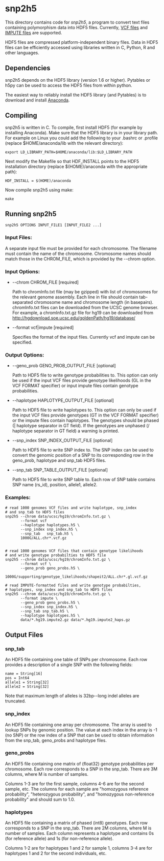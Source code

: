 snp2h5
======
This directory contains code for *snp2h5*, a program to convert
text files containing polymorphism data into HDF5 files. Currently,
[VCF files](http://faculty.washington.edu/browning/beagle/intro-to-vcf.html) and
[IMPUTE files](http://www.stats.ox.ac.uk/~marchini/software/gwas/file_format.html)
are supported.

HDF5 files are compressed platform-independent binary files. Data in
HDF5 files can be efficiently accessed using libraries written in C,
Python, R and other languages.


## Dependencies
snp2h5 depends on the HDF5 library (version 1.6 or higher). Pytables
or h5py can be used to access the HDF5 files from within python.

The easiest way to reliably install the HDF5 library (and Pytables) is 
to download and install [Anaconda](http://continuum.io/downloads).


## Compiling
snp2h5 is written in C. To compile, first install HDF5 (for example by installing
Anaconda). Make sure that the HDF5 library is in your library path. For example 
on Linux you could add the following to your .bashrc or .profile (replace
$HOME/anaconda/lib with the relevant directory):

    export LD_LIBRARY_PATH=$HOME/anaconda/lib:$LD_LIBRARY_PATH
       
Next modify the Makefile so that HDF_INSTALL points to the
HDF5 installation directory (replace $(HOME)/anaconda with the
appropriate path):

    HDF_INSTALL = $(HOME)/anaconda

Now compile snp2h5 using make:

    make

## Running snp2h5

    snp2h5 OPTIONS INPUT_FILE1 [INPUT_FILE2 ...]

### Input Files:
A separate input file must be provided for each chromosome. The
filename must contain the name of the chromosome. Chromosome names
should match those in the CHROM_FILE, which is provided by the --chrom option.

### Input Options:
* --chrom CHROM_FILE [required]

     Path to chromInfo.txt file (may be gzipped) with list of chromosomes
     for the relevant genome assembly. Each line in file should
     contain tab-separated chromosome name and chromosome length (in
     basepairs). chromInfo.txt files can be downloaded from the UCSC
     genome browser. For example, a chromInfo.txt.gz file for hg19 can
     be downloaded from
     http://hgdownload.soe.ucsc.edu/goldenPath/hg19/database/

* --format vcf|impute [required]

     Specifies the format of the input files. Currently vcf and impute
     can be specified.


### Output Options:
*  --geno_prob GENO_PROB_OUTPUT_FILE [optional]
    
     Path to HDF5 file to write genotype probabilities to.  This option can
     only be used if the input VCF files provide genotype likelihoods
     (GL in the VCF FORMAT specifier) or input impute files contain
	 genotype probabilities.

*  --haplotype HAPLOTYPE_OUTPUT_FILE [optional]

     Path to HDF5 file to write haplotypes to.  This option can only be
     used if the input VCF files provide genotypes (GT in the VCF
     FORMAT specifier) or the impute files contain haplotypes. The
     genotypes should be phased (| haplotype separator in GT
     field). If the genotypes are unphased (/ haplotype separator
	 in GT field)  a warning is printed.

*  --snp_index SNP_INDEX_OUTPUT_FILE [optional]

     Path to HDF5 file to write SNP index to. The SNP index can
     be used to convert the genomic position of a SNP to its
     corresponding row in the geno_prob, haplotype and snp_tab
     HDF5 files.

*  --snp_tab SNP_TABLE_OUTPUT_FILE [optional]

     Path to HDF5 file to write SNP table to. Each row of SNP
     table contains SNP name (rs_id), position, allele1, allele2.

### Examples:

    # read 1000 genomes VCF files and write haplotype, snp_index
    # and snp_tab to HDF5 files
    snp2h5 --chrom data/ucsc/hg19/chromInfo.txt.gz \
	       --format vcf
           --haplotype haplotypes.h5 \
           --snp_index snp_index.h5 \
           --snp_tab   snp_tab.h5 \
           1000G/ALL.chr*.vcf.gz


    # read 1000 genomes VCF files that contain genotype likelihoods
    # and write genotype probabilties to HDF5 file
    snp2h5 --chrom data/ucsc/hg19/chromInfo.txt.gz \
	       --format vcf \
           --geno_prob geno_probs.h5 \
           1000G/supporting/genotype_likelihoods/shapeit2/ALL.chr*.gl.vcf.gz

    # read IMPUTE-formatted files and write genotype probabilties,
	# haplotypes, snp_index and snp_tab to HDF5 files
    snp2h5 --chrom data/ucsc/hg19/chromInfo.txt.gz \
	       --format impute \
           --geno_prob geno_probs.h5 \
		   --snp_index snp_index.h5 \
		   --snp_tab snp_tab.h5 \
		   --haplotype haplotypes.h5 \
           data/*.hg19.impute2.gz data/*.hg19.impute2_haps.gz



## Output Files

### snp_tab
An HDF5 file containing one table of SNPs per chromosome.  Each row
provides a description of a single SNP with the following fields:

    name = String[16]
    pos = Int64
    allele1 = String[32]
    allele2 = String[32]

Note that maximum length of alleles is 32bp--long indel alleles are truncated.

### snp_index
An HDF5 file containing one array per chromosome. The array is used to lookup
SNPs by genomic position.  The value at each index in the array is -1 (no
SNP) or the row index of a SNP that can be used to obtain information
from the snp\_tab, geno\_probs and haplotype files.

### geno_probs
An HDF5 file containing one matrix of (float32) genotype probabilities
per chromosome. Each row corresponds to a SNP in the snp_tab.  There
are 3M columns, where M is number of samples.

Columns 1-3 are for the first sample, columns 4-6 are for the second
sample, etc.  The columns for each sample are "homozygous reference
probability", "heterozygous probability", and "homozygous
non-reference probability" and should sum to 1.0.

### haplotypes
An HDF5 file containing a matrix of phased (int8) genotypes. Each row
corresponds to a SNP in the snp_tab.  There are 2M columns, where M is
number of samples. Each column represents a haplotype and contains 0s
(for reference allele) and 1s (for non-reference allele).

Columns 1-2 are for haplotypes 1 and 2 for sample 1, columns 3-4 are
for haplotypes 1 and 2 for the second individuals, etc.



